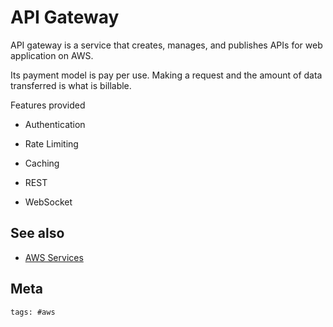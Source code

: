 # API Gateway

API gateway is a service that creates, manages, and publishes APIs for web
application on AWS.

Its payment model is pay per use. Making a request and the amount of data
transferred is what is billable.

Features provided

- Authentication
- Rate Limiting
- Caching

- REST
- WebSocket

## See also

- [AWS Services](../391)

## Meta

    tags: #aws